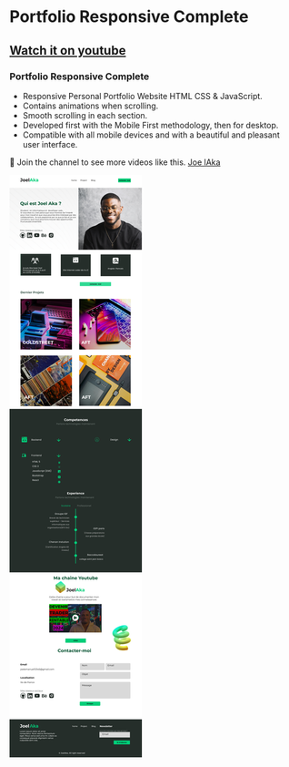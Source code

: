 # Portfolio Responsive Complete
## [Watch it on youtube](https://www.youtube.com/channel/UCN5W-mMaJ7ic_n9vSNvF8CA)
### Portfolio Responsive Complete

- Responsive Personal Portfolio Website HTML CSS & JavaScript.
- Contains animations when scrolling.
- Smooth scrolling in each section.
- Developed first with the Mobile First methodology, then for desktop.
- Compatible with all mobile devices and with a beautiful and pleasant user interface.

💙 Join the channel to see more videos like this. [Joe lAka](https://www.youtube.com/channel/UCN5W-mMaJ7ic_n9vSNvF8CA)

![preview img](/preview.png)
